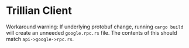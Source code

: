 # Trillian Client

Workaround warning: 
If underlying protobuf change, running `cargo build` will create an unneeded `google.rpc.rs` file.
The contents of this should match `api->google->rpc.rs`.
